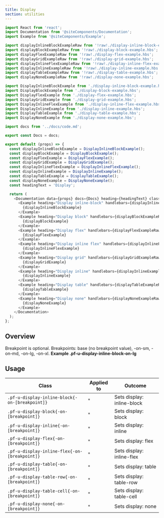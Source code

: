 ```yaml
---
title: Display
section: utilities
---
```


```js
import React from 'react';
import Documentation from '@siteComponents/Documentation';
import Example from '@siteComponents/Example';

import displayInlineBlockExampleRaw from '!raw!./display-inline-block-example.hbs';
import displayBlockExampleRaw from '!raw!./display-block-example.hbs';
import displayFlexExampleRaw from '!raw!./display-flex-example.hbs';
import displayGridExampleRaw from '!raw!./display-grid-example.hbs';
import displayInlineFlexExampleRaw from '!raw!./display-inline-flex-example.hbs';
import displayInlineExampleRaw from '!raw!./display-inline-example.hbs';
import displayTableExampleRaw from '!raw!./display-table-example.hbs';
import displayNoneExampleRaw from '!raw!./display-none-example.hbs';

import DisplayInlineBlockExample from './display-inline-block-example.hbs';
import DisplayBlockExample from './display-block-example.hbs';
import DisplayFlexExample from './display-flex-example.hbs';
import DisplayGridExample from './display-grid-example.hbs';
import DisplayInlineFlexExample from './display-inline-flex-example.hbs';
import DisplayInlineExample from './display-inline-example.hbs';
import DisplayTableExample from './display-table-example.hbs';
import DisplayNoneExample from './display-none-example.hbs';

import docs from '../docs/code.md';

export const Docs = docs;

export default (props) => {
  const displayInlineBlockExample = DisplayInlineBlockExample();
  const displayBlockExample = DisplayBlockExample();
  const displayFlexExample = DisplayFlexExample();
  const displayGridExample = DisplayGridExample();
  const displayInlineFlexExample = DisplayInlineFlexExample();
  const displayInlineExample = DisplayInlineExample();
  const displayTableExample = DisplayTableExample();
  const displayNoneExample = DisplayNoneExample();
  const headingText = 'Display';

  return (
    <Documentation data={props} docs={Docs} heading={headingText} className="is-utility-page">
      <Example heading="Display inline-block" handlebars={displayInlineBlockExampleRaw}>
        {displayInlineBlockExample}
      </Example>
      <Example heading="Display block" handlebars={displayBlockExampleRaw}>
        {displayBlockExample}
      </Example>
      <Example heading="Display flex" handlebars={displayFlexExampleRaw}>
        {displayFlexExample}
      </Example>
      <Example heading="Display inline flex" handlebars={displayInlineFlexExampleRaw}>
        {displayInlineFlexExample}
      </Example>
      <Example heading="Display grid" handlebars={displayGridExampleRaw}>
        {displayGridExample}
      </Example>
      <Example heading="Display inline" handlebars={displayInlineExampleRaw}>
        {displayInlineExample}
      </Example>
      <Example heading="Display table" handlebars={displayTableExampleRaw}>
        {displayTableExample}
      </Example>
      <Example heading="Display none" handlebars={displayNoneExampleRaw}>
        {displayNoneExample}
      </Example>
    </Documentation>
  );
};
```

## Overview

Breakpoint is optional. Breakpoints: base (no breakpoint value), -on-sm, -on-md, -on-lg, -on-xl. **Example .pf-u-display-inline-block-on-lg**


## Usage

| Class | Applied to | Outcome |
| -- | -- | -- |
| `.pf-u-display-inline-block{-on-[breakpoint]}` | `*` |  Sets display: inline-block |
| `.pf-u-display-block{-on-[breakpoint]}` | `*` |  Sets display: block |
| `.pf-u-display-inline{-on-[breakpoint]}` | `*` |  Sets display: inline |
| `.pf-u-display-flex{-on-[breakpoint]}` | `*` |  Sets display: flex |
| `.pf-u-display-inline-flex{-on-[breakpoint]}` | `*` |  Sets display: inline-flex |
| `.pf-u-display-table{-on-[breakpoint]}` | `*` |  Sets display: table |
| `.pf-u-display-table-row{-on-[breakpoint]}` | `*` |  Sets display: table-row |
| `.pf-u-display-table-cell{-on-[breakpoint]}` | `*` |  Sets display: table-cell |
| `.pf-u-display-none{-on-[breakpoint]}` | `*` |  Sets display: none |
